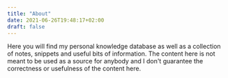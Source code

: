 ```yaml
---
title: "About"
date: 2021-06-26T19:48:17+02:00
draft: false
---
```


Here you will find my personal knowledge database as well as a
collection of notes, snippets and useful bits of information. The
content here is not meant to be used as a source for anybody and I
don't guarantee the correctness or usefulness of the content here.
